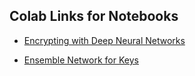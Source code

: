 ## Colab Links for Notebooks

- [Encrypting with Deep Neural Networks](https://colab.research.google.com/drive/1E6sgBR0NLuUjqRD-705Bf_oG9kEQP1uF?usp=sharing)

- [Ensemble Network for Keys](https://colab.research.google.com/drive/1YRdKXOPMcpeLH7s1IOzSVmd_eBdFWKZy?usp=sharing)
